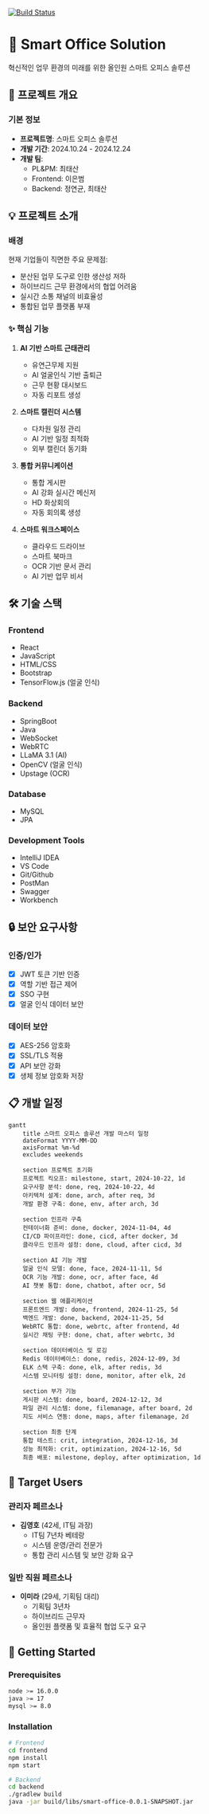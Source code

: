 [![Build Status](http://211.188.62.189:8080/buildStatus/icon?job=SmartOffice&style=flat-square&subject=CI/CD)](http://211.188.62.189:8080/job/SmartOffice)

# 🚀 Smart Office Solution

혁신적인 업무 환경의 미래를 위한 올인원 스마트 오피스 솔루션

## 📑 프로젝트 개요

### 기본 정보
- **프로젝트명**: 스마트 오피스 솔루션
- **개발 기간**: 2024.10.24 - 2024.12.24
- **개발 팀**:
    - PL&PM: 최태산
    - Frontend: 이은범
    - Backend: 정연균, 최태산


## 💡 프로젝트 소개

### 배경
현재 기업들이 직면한 주요 문제점:
- 분산된 업무 도구로 인한 생산성 저하
- 하이브리드 근무 환경에서의 협업 어려움
- 실시간 소통 채널의 비효율성
- 통합된 업무 플랫폼 부재

### ✨ 핵심 기능

1. **AI 기반 스마트 근태관리**
    - 유연근무제 지원
    - AI 얼굴인식 기반 출퇴근
    - 근무 현황 대시보드
    - 자동 리포트 생성

2. **스마트 캘린더 시스템**
    - 다차원 일정 관리
    - AI 기반 일정 최적화
    - 외부 캘린더 동기화

3. **통합 커뮤니케이션**
    - 통합 게시판
    - AI 강화 실시간 메신저
    - HD 화상회의
    - 자동 회의록 생성

4. **스마트 워크스페이스**
    - 클라우드 드라이브
    - 스마트 북마크
    - OCR 기반 문서 관리
    - AI 기반 업무 비서

## 🛠 기술 스택

### Frontend
- React
- JavaScript
- HTML/CSS
- Bootstrap
- TensorFlow.js (얼굴 인식)

### Backend
- SpringBoot
- Java
- WebSocket
- WebRTC
- LLaMA 3.1 (AI)
- OpenCV (얼굴 인식)
- Upstage (OCR)

### Database
- MySQL
- JPA

### Development Tools
- IntelliJ IDEA
- VS Code
- Git/Github
- PostMan
- Swagger
- Workbench

## 🔒 보안 요구사항

### 인증/인가
- [x] JWT 토큰 기반 인증
- [x] 역할 기반 접근 제어
- [x] SSO 구현
- [x] 얼굴 인식 데이터 보안

### 데이터 보안
- [x] AES-256 암호화
- [x] SSL/TLS 적용
- [x] API 보안 강화
- [x] 생체 정보 암호화 저장

## 📋 개발 일정

```mermaid
gantt
    title 스마트 오피스 솔루션 개발 마스터 일정
    dateFormat YYYY-MM-DD
    axisFormat %m-%d
    excludes weekends

    section 프로젝트 초기화
    프로젝트 킥오프: milestone, start, 2024-10-22, 1d
    요구사항 분석: done, req, 2024-10-22, 4d
    아키텍처 설계: done, arch, after req, 3d
    개발 환경 구축: done, env, after arch, 3d

    section 인프라 구축
    컨테이너화 준비: done, docker, 2024-11-04, 4d
    CI/CD 파이프라인: done, cicd, after docker, 3d
    클라우드 인프라 설정: done, cloud, after cicd, 3d

    section AI 기능 개발
    얼굴 인식 모델: done, face, 2024-11-11, 5d
    OCR 기능 개발: done, ocr, after face, 4d
    AI 챗봇 통합: done, chatbot, after ocr, 5d

    section 웹 애플리케이션
    프론트엔드 개발: done, frontend, 2024-11-25, 5d
    백엔드 개발: done, backend, 2024-11-25, 5d
    WebRTC 통합: done, webrtc, after frontend, 4d
    실시간 채팅 구현: done, chat, after webrtc, 3d

    section 데이터베이스 및 로깅
    Redis 데이터베이스: done, redis, 2024-12-09, 3d
    ELK 스택 구축: done, elk, after redis, 3d
    시스템 모니터링 설정: done, monitor, after elk, 2d

    section 부가 기능
    게시판 시스템: done, board, 2024-12-12, 3d
    파일 관리 시스템: done, filemanage, after board, 2d
    지도 서비스 연동: done, maps, after filemanage, 2d

    section 최종 단계
    통합 테스트: crit, integration, 2024-12-16, 3d
    성능 최적화: crit, optimization, 2024-12-16, 5d
    최종 배포: milestone, deploy, after optimization, 1d
```

## 👥 Target Users

### 관리자 페르소나
- **김영호** (42세, IT팀 과장)
    - IT팀 7년차 베테랑
    - 시스템 운영/관리 전문가
    - 통합 관리 시스템 및 보안 강화 요구

### 일반 직원 페르소나
- **이미라** (29세, 기획팀 대리)
    - 기획팀 3년차
    - 하이브리드 근무자
    - 올인원 플랫폼 및 효율적 협업 도구 요구

## 🚀 Getting Started

### Prerequisites
```bash
node >= 16.0.0
java >= 17
mysql >= 8.0
```

### Installation
```bash
# Frontend
cd frontend
npm install
npm start

# Backend
cd backend
./gradlew build
java -jar build/libs/smart-office-0.0.1-SNAPSHOT.jar
```
